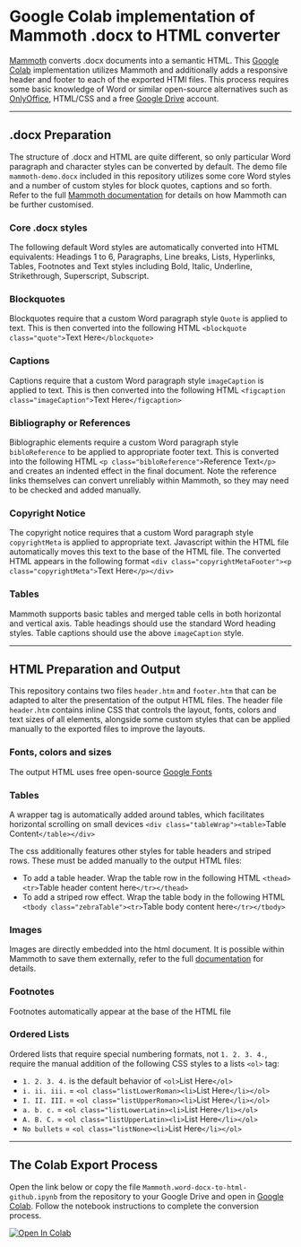 # Google Colab implementation of Mammoth .docx to HTML converter

[Mammoth](https://github.com/mwilliamson/python-mammoth) converts .docx documents into a semantic HTML. This [Google Colab](https://colab.research.google.com) implementation utilizes Mammoth and additionally adds a responsive header and footer to each of the exported HTMl files. This process requires some basic knowledge of Word or similar open-source alternatives such as [OnlyOffice](https://www.onlyoffice.com), HTML/CSS and a free [Google Drive](https://drive.google.com) account.

---


## .docx Preparation

The structure of .docx and HTML are quite different, so only particular Word paragraph and character styles can be converted by default. The demo file `mammoth-demo.docx` included in this repository utilizes some core Word styles and a number of custom styles for block quotes, captions and so forth. Refer to the full [Mammoth documentation](https://github.com/mwilliamson/python-mammoth) for details on how Mammoth can be further customised. 

### Core .docx styles
The following default Word styles are automatically converted into HTML equivalents: Headings 1 to 6, Paragraphs, Line breaks, Lists, Hyperlinks, Tables, Footnotes and Text styles including Bold, Italic, Underline, Strikethrough, Superscript, Subscript.  

### Blockquotes
Blockquotes require that a custom Word paragraph style `Quote` is applied to text. This is then converted into the following HTML `<blockquote class="quote">`Text Here`</blockquote>`

### Captions
Captions require that a custom Word paragraph style `imageCaption` is applied to text. This is then converted into the following HTML `<figcaption class="imageCaption">`Text Here`</figcaption>`

### Bibliography or References
Biblographic elements require a custom Word paragraph style `bibloReference` to be applied to appropriate footer text. This is converted into the following HTML `<p class="bibloReference">`Reference Text`</p>` and creates an indented effect in the final document. Note the reference links themselves can convert unreliably within Mammoth, so they may need to be checked and added manually. 

### Copyright Notice
The copyright notice requires that a custom Word paragraph style `copyrightMeta` is applied to appropriate text. Javascript within the HTML file automatically moves this text to the base of the HTML file. The converted HTML appears in the following format `<div class="copyrightMetaFooter"><p class="copyrightMeta">`Text Here`</p></div>`

### Tables
Mammoth supports basic tables and merged table cells in both horizontal and vertical axis. Table headings should use the standard Word heading styles. Table captions should use the above `imageCaption` style. 

---


## HTML Preparation and Output

This repository contains two files `header.htm` and `footer.htm` that can be adapted to alter the presentation of the output HTML files. The header file `header.htm` contains inline CSS that controls the layout, fonts, colors and text sizes of all elements, alongside some custom styles that can be applied manually to the exported files to improve the layouts. 

### Fonts, colors and sizes
The output HTML uses free open-source [Google Fonts](https://fonts.google.com) 

### Tables
A wrapper tag is automatically added around tables, which facilitates horizontal scrolling on small devices `<div class="tableWrap"><table>`Table Content`</table></div>` 

The css additionally features other styles for table headers and striped rows. These must be added manually to the output HTML files: 
* To add a table header. Wrap the table row in the following HTML `<thead><tr>`Table header content here`</tr></thead>`
* To add a striped row effect. Wrap the table body in the following HTML `<tbody class="zebraTable"><tr>`Table body content here`</tr></tbody>`

### Images   
Images are directly embedded into the html document. It is possible within Mammoth to save them externally, refer to the full [documentation](https://github.com/mwilliamson/python-mammoth) for details.

### Footnotes   
Footnotes automatically appear at the base of the HTML file

### Ordered Lists
Ordered lists that require special numbering formats, not `1. 2. 3. 4.`, require the manual addition of the following CSS styles to a lists `<ol>` tag:
* `1. 2. 3. 4.` is the default behavior of `<ol>`List Here`</ol>`
* `i. ii. iii.` = `<ol class="listLowerRoman><li>`List Here`</li></ol>`
* `I. II. III.` = `<ol class="listUpperRoman><li>`List Here`</li></ol>`
* `a. b. c.` = `<ol class="listLowerLatin><li>`List Here`</li></ol>`
* `A. B. C.` = `<ol class="listUpperLatin><li>`List Here`</li></ol>`
* `No bullets` = `<ol class="listNone><li>`List Here`</li></ol>`

---


## The Colab Export Process
Open the link below or copy the file `Mammoth.word-docx-to-html-github.ipynb` from the repository to your Google Drive and open in [Google Colab](https://colab.research.google.com). Follow the notebook instructions to complete the conversion process.

[![Open In Colab](https://colab.research.google.com/assets/colab-badge.svg)](https://colab.research.google.com/drive/1Ma_-5nClXoDsH65vPX3eL0ERwcTezJFo?usp=sharing)
